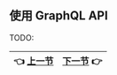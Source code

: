 ## 使用 GraphQL API

TODO:

| :point_left: [上一节](/ch06_00.md) | [下一节](/ch06_02.md) :point_right: |
| - | - |
